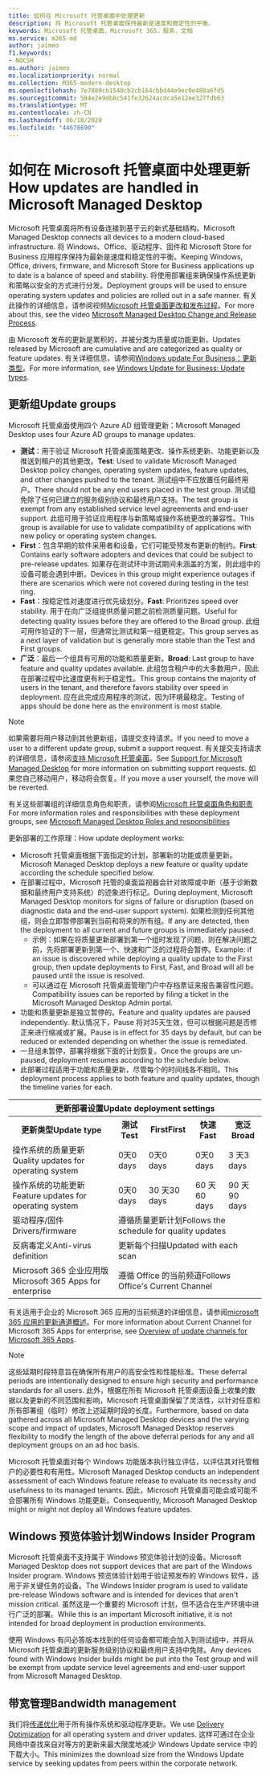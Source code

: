 ```yaml
---
title: 如何在 Microsoft 托管桌面中处理更新
description: 将 Microsoft 托管桌面保持最新是速度和稳定性的平衡。
keywords: Microsoft 托管桌面，Microsoft 365，服务，文档
ms.service: m365-md
author: jaimeo
f1.keywords:
- NOCSH
ms.author: jaimeo
ms.localizationpriority: normal
ms.collection: M365-modern-desktop
ms.openlocfilehash: 7e7889cb1540cb2cb164cbbd44e9ec0e480a6fd5
ms.sourcegitcommit: 584e2e9db8c541fe32624acdca5e12ee327fdb63
ms.translationtype: MT
ms.contentlocale: zh-CN
ms.lasthandoff: 06/10/2020
ms.locfileid: "44678690"
---
```

# <a name="how-updates-are-handled-in-microsoft-managed-desktop"></a><span data-ttu-id="1841c-104">如何在 Microsoft 托管桌面中处理更新</span><span class="sxs-lookup"><span data-stu-id="1841c-104">How updates are handled in Microsoft Managed Desktop</span></span>


<!--This topic is the target for a "Learn more" link in the Admin Portal (aka.ms/update-rings); do not delete.-->

<!--Update management -->

<span data-ttu-id="1841c-105">Microsoft 托管桌面将所有设备连接到基于云的新式基础结构。</span><span class="sxs-lookup"><span data-stu-id="1841c-105">Microsoft Managed Desktop connects all devices to a modern cloud-based infrastructure.</span></span> <span data-ttu-id="1841c-106">将 Windows、Office、驱动程序、固件和 Microsoft Store for Business 应用程序保持为最新是速度和稳定性的平衡。</span><span class="sxs-lookup"><span data-stu-id="1841c-106">Keeping Windows, Office, drivers, firmware, and Microsoft Store for Business applications up to date is a balance of speed and stability.</span></span> <span data-ttu-id="1841c-107">将使用部署组来确保操作系统更新和策略以安全的方式进行分发。</span><span class="sxs-lookup"><span data-stu-id="1841c-107">Deployment groups will be used to ensure operating system updates and policies are rolled out in a safe manner.</span></span> <span data-ttu-id="1841c-108">有关此操作的详细信息，请参阅视频[Microsoft 托管桌面更改和发布过程](https://www.microsoft.com/videoplayer/embed/RE4mWqP)。</span><span class="sxs-lookup"><span data-stu-id="1841c-108">For more about this, see the video [Microsoft Managed Desktop Change and Release Process](https://www.microsoft.com/videoplayer/embed/RE4mWqP).</span></span>

<span data-ttu-id="1841c-109">由 Microsoft 发布的更新是累积的，并被分类为质量或功能更新。</span><span class="sxs-lookup"><span data-stu-id="1841c-109">Updates released by Microsoft are cumulative and are categorized as quality or feature updates.</span></span>
<span data-ttu-id="1841c-110">有关详细信息，请参阅[Windows update For Business：更新类型](https://docs.microsoft.com/windows/deployment/update/waas-manage-updates-wufb#update-types)。</span><span class="sxs-lookup"><span data-stu-id="1841c-110">For more information, see [Windows Update for Business: Update types](https://docs.microsoft.com/windows/deployment/update/waas-manage-updates-wufb#update-types).</span></span> 

## <a name="update-groups"></a><span data-ttu-id="1841c-111">更新组</span><span class="sxs-lookup"><span data-stu-id="1841c-111">Update groups</span></span>

<span data-ttu-id="1841c-112">Microsoft 托管桌面使用四个 Azure AD 组管理更新：</span><span class="sxs-lookup"><span data-stu-id="1841c-112">Microsoft Managed Desktop uses four Azure AD groups to manage updates:</span></span>

- <span data-ttu-id="1841c-113">**测试**：用于验证 Microsoft 托管桌面策略更改、操作系统更新、功能更新以及推送到租户的其他更改。</span><span class="sxs-lookup"><span data-stu-id="1841c-113">**Test**: Used to validate Microsoft Managed Desktop policy changes, operating system updates, feature updates, and other changes pushed to the tenant.</span></span> <span data-ttu-id="1841c-114">测试组中不应放置任何最终用户。</span><span class="sxs-lookup"><span data-stu-id="1841c-114">There should not be any end users placed in the test group.</span></span> <span data-ttu-id="1841c-115">测试组免除了任何已建立的服务级别协议和最终用户支持。</span><span class="sxs-lookup"><span data-stu-id="1841c-115">The test group is exempt from any established service level agreements and end-user support.</span></span> <span data-ttu-id="1841c-116">此组可用于验证应用程序与新策略或操作系统更改的兼容性。</span><span class="sxs-lookup"><span data-stu-id="1841c-116">This group is available for use to validate compatibility of applications with new policy or operating system changes.</span></span>  
- <span data-ttu-id="1841c-117">**First**：包含早期的软件采用者和设备，它们可能受预发布更新的制约。</span><span class="sxs-lookup"><span data-stu-id="1841c-117">**First**: Contains early software adopters and devices that could be subject to pre-release updates.</span></span> <span data-ttu-id="1841c-118">如果存在测试环中测试期间未涵盖的方案，则此组中的设备可能会遇到中断。</span><span class="sxs-lookup"><span data-stu-id="1841c-118">Devices in this group might experience outages if there are scenarios which were not covered during testing in the test ring.</span></span>
- <span data-ttu-id="1841c-119">**Fast**：按稳定性对速度进行优先级划分。</span><span class="sxs-lookup"><span data-stu-id="1841c-119">**Fast**: Prioritizes speed over stability.</span></span> <span data-ttu-id="1841c-120">用于在向广泛组提供质量问题之前检测质量问题。</span><span class="sxs-lookup"><span data-stu-id="1841c-120">Useful for detecting quality issues before they are offered to the Broad group.</span></span> <span data-ttu-id="1841c-121">此组可用作验证的下一层，但通常比测试和第一组更稳定。</span><span class="sxs-lookup"><span data-stu-id="1841c-121">This group serves as a next layer of validation but is generally more stable than the Test and First groups.</span></span> 
- <span data-ttu-id="1841c-122">**广泛**：最后一个组具有可用的功能和质量更新。</span><span class="sxs-lookup"><span data-stu-id="1841c-122">**Broad**: Last group to have feature and quality updates available.</span></span> <span data-ttu-id="1841c-123">此组包含租户中的大多数用户，因此在部署过程中比速度更有利于稳定性。</span><span class="sxs-lookup"><span data-stu-id="1841c-123">This group contains the majority of users in the tenant, and therefore favors stability over speed in deployment.</span></span> <span data-ttu-id="1841c-124">应在此完成应用程序的测试，因为环境最稳定。</span><span class="sxs-lookup"><span data-stu-id="1841c-124">Testing of apps should be done here as the environment is most stable.</span></span> 

> [!NOTE]
> <span data-ttu-id="1841c-125">如果需要将用户移动到其他更新组，请提交支持请求。</span><span class="sxs-lookup"><span data-stu-id="1841c-125">If you need to move a user to a different update group, submit a support request.</span></span> <span data-ttu-id="1841c-126">有关提交支持请求的详细信息，请参阅[支持 Microsoft 托管桌面](support.md)。</span><span class="sxs-lookup"><span data-stu-id="1841c-126">See [Support for Microsoft Managed Desktop](support.md) for more information on submitting support requests.</span></span> <span data-ttu-id="1841c-127">如果您自己移动用户，移动将会恢复。</span><span class="sxs-lookup"><span data-stu-id="1841c-127">If you move a user yourself, the move will be reverted.</span></span>

<span data-ttu-id="1841c-128">有关这些部署组的详细信息角色和职责，请参阅[Microsoft 托管桌面角色和职责](../intro/roles-and-responsibilities.md)</span><span class="sxs-lookup"><span data-stu-id="1841c-128">For more information roles and responsibilities with these deployment groups, see [Microsoft Managed Desktop Roles and responsibilities](../intro/roles-and-responsibilities.md)</span></span>

<span data-ttu-id="1841c-129">更新部署的工作原理：</span><span class="sxs-lookup"><span data-stu-id="1841c-129">How update deployment works:</span></span>
- <span data-ttu-id="1841c-130">Microsoft 托管桌面根据下面指定的计划，部署新的功能或质量更新。</span><span class="sxs-lookup"><span data-stu-id="1841c-130">Microsoft Managed Desktop deploys a new feature or quality update according the schedule specified below.</span></span>
- <span data-ttu-id="1841c-131">在部署过程中，Microsoft 托管的桌面监视器会针对故障或中断（基于诊断数据和最终用户支持系统）的迹象进行标记。</span><span class="sxs-lookup"><span data-stu-id="1841c-131">During deployment, Microsoft Managed Desktop monitors for signs of failure or disruption (based on diagnostic data and the end-user support system).</span></span> <span data-ttu-id="1841c-132">如果检测到任何其他组，则会立即暂停部署到当前和将来的所有组。</span><span class="sxs-lookup"><span data-stu-id="1841c-132">If any are detected, then the deployment to all current and future groups is immediately paused.</span></span>
    - <span data-ttu-id="1841c-133">示例：如果在将质量更新部署到第一个组时发现了问题，则在解决问题之前，先将部署更新到第一个、快速和广泛的过程将会暂停。</span><span class="sxs-lookup"><span data-stu-id="1841c-133">Example: if an issue is discovered while deploying a quality update to the First group, then update deployments to First, Fast, and Broad will all be paused until the issue is resolved.</span></span>
    - <span data-ttu-id="1841c-134">可以通过在 Microsoft 托管桌面管理门户中存档票证来报告兼容性问题。</span><span class="sxs-lookup"><span data-stu-id="1841c-134">Compatibility issues can be reported by filing a ticket in the Microsoft Managed Desktop Admin portal.</span></span>
- <span data-ttu-id="1841c-135">功能和质量更新是独立暂停的。</span><span class="sxs-lookup"><span data-stu-id="1841c-135">Feature and quality updates are paused independently.</span></span> <span data-ttu-id="1841c-136">默认情况下，Pause 将对35天生效，但可以根据问题是否修正来进行缩减或扩展。</span><span class="sxs-lookup"><span data-stu-id="1841c-136">Pause is in effect for 35 days by default, but can be reduced or extended depending on whether the issue is remediated.</span></span>
- <span data-ttu-id="1841c-137">一旦组未暂停，部署将根据下面的计划恢复。</span><span class="sxs-lookup"><span data-stu-id="1841c-137">Once the groups are un-paused, deployment resumes according to the schedule below.</span></span>
- <span data-ttu-id="1841c-138">此部署过程适用于功能和质量更新，尽管每个的时间线各不相同。</span><span class="sxs-lookup"><span data-stu-id="1841c-138">This deployment process applies to both feature and quality updates, though the timeline varies for each.</span></span>




<table>
<tr><th colspan="5"><span data-ttu-id="1841c-139">更新部署设置</span><span class="sxs-lookup"><span data-stu-id="1841c-139">Update deployment settings</span></span></th></tr>
<tr><th><span data-ttu-id="1841c-140">更新类型</span><span class="sxs-lookup"><span data-stu-id="1841c-140">Update type</span></span></th><th><span data-ttu-id="1841c-141">测试</span><span class="sxs-lookup"><span data-stu-id="1841c-141">Test</span></span></th><th><span data-ttu-id="1841c-142">First</span><span class="sxs-lookup"><span data-stu-id="1841c-142">First</span></span></th><th><span data-ttu-id="1841c-143">快速</span><span class="sxs-lookup"><span data-stu-id="1841c-143">Fast</span></span></th><th><span data-ttu-id="1841c-144">宽泛</span><span class="sxs-lookup"><span data-stu-id="1841c-144">Broad</span></span></th></tr>
<tr><td><span data-ttu-id="1841c-145">操作系统的质量更新</span><span class="sxs-lookup"><span data-stu-id="1841c-145">Quality updates for operating system</span></span></td><td><span data-ttu-id="1841c-146">0天</span><span class="sxs-lookup"><span data-stu-id="1841c-146">0 days</span></span></td><td><span data-ttu-id="1841c-147">0天</span><span class="sxs-lookup"><span data-stu-id="1841c-147">0 days</span></span></td><td><span data-ttu-id="1841c-148">0天</span><span class="sxs-lookup"><span data-stu-id="1841c-148">0 days</span></span></td><td><span data-ttu-id="1841c-149">3 天</span><span class="sxs-lookup"><span data-stu-id="1841c-149">3 days</span></span></td></tr>
<tr><td><span data-ttu-id="1841c-150">操作系统的功能更新</span><span class="sxs-lookup"><span data-stu-id="1841c-150">Feature updates for operating system</span></span></td><td><span data-ttu-id="1841c-151">0天</span><span class="sxs-lookup"><span data-stu-id="1841c-151">0 days</span></span></td><td><span data-ttu-id="1841c-152">30 天</span><span class="sxs-lookup"><span data-stu-id="1841c-152">30 days</span></span></td><td><span data-ttu-id="1841c-153">60 天</span><span class="sxs-lookup"><span data-stu-id="1841c-153">60 days</span></span></td><td><span data-ttu-id="1841c-154">90 天</span><span class="sxs-lookup"><span data-stu-id="1841c-154">90 days</span></span></td></tr>
<tr><td><span data-ttu-id="1841c-155">驱动程序/固件</span><span class="sxs-lookup"><span data-stu-id="1841c-155">Drivers/firmware</span></span></td><td colspan="4"><span data-ttu-id="1841c-156">遵循质量更新计划</span><span class="sxs-lookup"><span data-stu-id="1841c-156">Follows the schedule for quality updates</span></span></td></tr>
<tr><td><span data-ttu-id="1841c-157">反病毒定义</span><span class="sxs-lookup"><span data-stu-id="1841c-157">Anti-virus definition</span></span></td><td colspan="4"><span data-ttu-id="1841c-158">更新每个扫描</span><span class="sxs-lookup"><span data-stu-id="1841c-158">Updated with each scan</span></span></td></tr>
<tr><td><span data-ttu-id="1841c-159">Microsoft 365 企业应用版</span><span class="sxs-lookup"><span data-stu-id="1841c-159">Microsoft 365 Apps for enterprise</span></span></td><td colspan="4"><span data-ttu-id="1841c-160">遵循 Office 的当前频道</span><span class="sxs-lookup"><span data-stu-id="1841c-160">Follows Office's Current Channel</span></span>
</table>

<span data-ttu-id="1841c-161">有关适用于企业的 Microsoft 365 应用的当前频道的详细信息，请参阅[microsoft 365 应用的更新通道概述](https://docs.microsoft.com/deployoffice/overview-update-channels)。</span><span class="sxs-lookup"><span data-stu-id="1841c-161">For more information about Current Channel for Microsoft 365 Apps for enterprise, see [Overview of update channels for Microsoft 365 Apps](https://docs.microsoft.com/deployoffice/overview-update-channels).</span></span>

>[!NOTE]
><span data-ttu-id="1841c-162">这些延期时段特意旨在确保所有用户的高安全性和性能标准。</span><span class="sxs-lookup"><span data-stu-id="1841c-162">These deferral periods are intentionally designed to ensure high security and performance standards for all users.</span></span> <span data-ttu-id="1841c-163">此外，根据在所有 Microsoft 托管桌面设备上收集的数据以及更新的不同范围和影响，Microsoft 托管桌面保留了灵活性，以针对任意和所有部署组（临时）修改上述延期时段的长度。</span><span class="sxs-lookup"><span data-stu-id="1841c-163">Furthermore, based on data gathered across all Microsoft Managed Desktop devices and the varying scope and impact of updates, Microsoft Managed Desktop reserves flexibility to modify the length of the above deferral periods for any and all deployment groups on an ad hoc basis.</span></span>
>
><span data-ttu-id="1841c-164">Microsoft 托管桌面对每个 Windows 功能版本执行独立评估，以评估其对托管租户的必要性和有用性。</span><span class="sxs-lookup"><span data-stu-id="1841c-164">Microsoft Managed Desktop conducts an independent assessment of each Windows feature release to evaluate its necessity and usefulness to its managed tenants.</span></span> <span data-ttu-id="1841c-165">因此，Microsoft 托管桌面可能会或可能不会部署所有 Windows 功能更新。</span><span class="sxs-lookup"><span data-stu-id="1841c-165">Consequently, Microsoft Managed Desktop might or might not deploy all Windows feature updates.</span></span> 

## <a name="windows-insider-program"></a><span data-ttu-id="1841c-166">Windows 预览体验计划</span><span class="sxs-lookup"><span data-stu-id="1841c-166">Windows Insider Program</span></span>

<span data-ttu-id="1841c-167">Microsoft 托管桌面不支持属于 Windows 预览体验计划的设备。</span><span class="sxs-lookup"><span data-stu-id="1841c-167">Microsoft Managed Desktop does not support devices that are part of the Windows Insider program.</span></span> <span data-ttu-id="1841c-168">Windows 预览体验计划用于验证预发布的 Windows 软件，适用于非关键任务的设备。</span><span class="sxs-lookup"><span data-stu-id="1841c-168">The Windows Insider program is used to validate pre-release Windows software and is intended for devices that aren't mission critical.</span></span> <span data-ttu-id="1841c-169">虽然这是一个重要的 Microsoft 计划，但不适合在生产环境中进行广泛的部署。</span><span class="sxs-lookup"><span data-stu-id="1841c-169">While this is an important Microsoft initiative, it is not intended for broad deployment in production environments.</span></span> 

<span data-ttu-id="1841c-170">使用 Windows 有问必答版本找到的任何设备都可能会加入到测试组中，并将从 Microsoft 托管桌面的更新服务级别协议和最终用户支持中免除。</span><span class="sxs-lookup"><span data-stu-id="1841c-170">Any devices found with Windows Insider builds might be put into the Test group and will be exempt from update service level agreements and end-user support from Microsoft Managed Desktop.</span></span>

## <a name="bandwidth-management"></a><span data-ttu-id="1841c-171">带宽管理</span><span class="sxs-lookup"><span data-stu-id="1841c-171">Bandwidth management</span></span>

<span data-ttu-id="1841c-172">我们将[传递优化](https://docs.microsoft.com/windows/deployment/update/waas-delivery-optimization)用于所有操作系统和驱动程序更新。</span><span class="sxs-lookup"><span data-stu-id="1841c-172">We use [Delivery Optimization](https://docs.microsoft.com/windows/deployment/update/waas-delivery-optimization) for all operating system and driver updates.</span></span> <span data-ttu-id="1841c-173">这样可通过在企业网络中查找来自对等方的更新来最大限度地减少 Windows Update service 中的下载大小。</span><span class="sxs-lookup"><span data-stu-id="1841c-173">This minimizes the download size from the Windows Update service by seeking updates from peers within the corporate network.</span></span>


